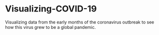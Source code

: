 # Visualizing-COVID-19
Visualizing data from the early months of the coronavirus outbreak to see how this virus grew to be a global pandemic.
